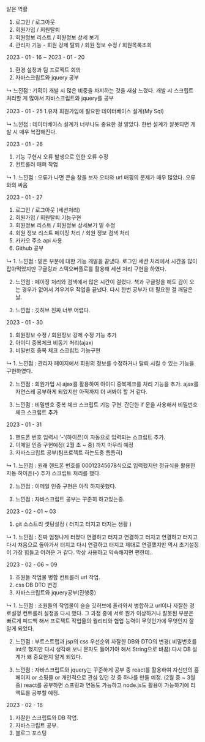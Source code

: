 맡은 역활

1. 로그인 / 로그아웃
2. 회원가입 / 회원탈퇴
3. 회원정보 리스트 / 회원정보 상세 보기
4. 관리자 기능 - 회원 강제 탈퇴 / 회원 정보 수정 / 회원목록조회

2023 - 01 - 16 ~ 2023 - 01 - 20
1. 환경 설정과 팀 프로젝트 회의
2. 자바스크립트와 jquery 공부

↳ 느낀점 : 기획이 개발 시 많은 비중을 차지하는 것을 새삼 느꼈다. 개발 시 스크립트 처리할 게 많아서 자바스크립트와 jquery를 공부 

2023 - 01 - 25
1.유저 회원가입에 필요한 데이터베이스 설계(My Sql)

↳ 느낀점 : 데이터베이스 설계가 너무나도 중요한 걸 알았다. 한번 설계가 잘못되면 개발 시 매우 복잡해진다.

2023 - 01 - 26
1. 기능 구현시 오류 발생으로 인한 오류 수정
2. 컨트롤러 매퍼 작업

↳ 1. 느낀점 : 오류가 나면 콘솔 창을 보자 오타와 url 매핑의 문제가 매우 많았다. 오류와의 싸움

2023 - 01 - 27
1. 로그인 / 로그아웃 (세션처리)
2. 회원가입 / 회원탈퇴 기능구현
3. 회원정보 리스트 / 회원정보 상세보기 밑 수정
4. 회원 정보 리스트 페이징 처리 / 회원 정보 검색 처리
5. 카카오 주소 api 사용
6. Github 공부

↳ 1. 느낀점 : 맡은 부분에 대한 기능 개발을 끝냈다. 로그인 세션 처리에서 시간을 많이 잡아먹었지만 구글링과 스택오버플로를 활용해 세션 처리 구현을 하였다.

  2. 느낀점 : 페이징 처리와 검색에서 많은 시간이 걸렸다. 책과 구글링을 해도 감이 오는 경우가 없어서 겨우겨우 작업을 끝냈다. 다시 한번 공부가 더 필요한 걸 깨달은 날.
  
  3. 느낀점 : 깃허브 진짜 너무 어렵다. 

2023 - 01 - 30
1. 회원정보 수정 / 회원정보 강제 수정 기능 추가
2. 아이디 중복체크 비동기 처리(ajax)
3. 비밀번호 중복 체크 스크립트 기능구현

↳ 1. 느낀점 : 관리자 페이지에서 회원의 정보를 수정하거나 탈퇴 시킬 수 있는 기능을 구현하였다.

  2. 느낀점 : 회원가입 시 ajax를 활용하여 아이디 중복체크를 처리 기능을 추가. ajax를 자연스레 공부하게 되었지만 아직까지 더 써봐야 할 거 같다.
  
  3. 느낀점 : 비밀번호 중복 체크 스크립트 기능 구현. 간단한 if 문을 사용해서 비밀번호 체크 스크립트 추가

2023 - 01 - 31
1. 핸드폰 번호 입력시 '-'(하이픈)이 자동으로 입력되는 스크립트 추가.
2. 이메일 인증 구현예정( 2월 초 ~ 중) 까지 마무리 예정
3. 자바스크립트 공부(팀프로젝트 하는도중 틈틈히)

↳ 1. 느낀점 : 원래 핸드폰 번호를 00012345678식으로 입력했지만 정규식을 활용한 자동 하이픈(-) 추가 스크립트 처리를 했다.

  2. 느낀점 : 이메일 인증 구현은 아직 하지못했다. 
   
  3. 느낀점 : 자바스크립트 공부는 꾸준히 하고있는중.

2023 - 02 - 01 ~ 03
1. git 소스트리 셋팅설정 ( 터지고 터지고 터지는 생활 )

↳ 1. 느낀점 : 진짜 엄청나게 터졌다 연결하고 터지고 연결하고 터지고 연결하고 터지고 다시 처음으로 돌아가서 터지고 다시 연결하고 터지고
제대로 연결했지만 역시 초기설정이 가장 힘들고 어려운 거 같다. 막상 사용하고 익숙해지면 편한데..

2023 - 02 - 06 ~ 09
1. 조원들 작업물 병합 컨트롤러 url 작업.
2. css DB DTO 변경
3. 자바스크립트와 jquery공부(진행중)

↳ 1. 느낀점 : 조원들의 작업물이 슬슬 깃허브에 올라와서 병합하고 url이나 자잘한 경로설정 컨트롤러 설정을 다시 했다. 그 과정 중에 서로 뭔가 이상하거나 잘못된 부분은 빠르게 피드백
              해서 프로젝트 작업물의 퀄리티와 협업 능력이 무엇인가에 무엇인지 잘 알게 되었다.
              
  2. 느낀점 : 부트스트랩과 jsp의 css 우선순위 자잘한 DB와 DTO의 변경( 비밀번호를 int로 했지만 다시 생각해 보니 문자도 들어가야 해서 String으로 바꿈)
              다시 DB 설계가 왜 중요한지 알게 되었다.
              
  3. 느낀점 : 자바스크립트와 jquery는 꾸준하게 공부 중 react를 활용하여 자신만의 홈페이지 or 쇼핑몰 or 개인적으로 관심 있던 것 중 하나를 만들 예정. (2월 중 ~ 3월 중)
              react를 공부하면 스프링과 연동도 가능하고 node.js도 활용이 가능하기에 리액트를 공부할 예정.
              
              
2023 - 02 - 16
1. 자잘한 스크립트와 DB 작업.
2. 자바스크립트 공부.
3. 블로그 포스팅
